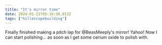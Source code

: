 ```yaml
---
title: "It's mirror time"
date: 2024-01-21T05:10:38.011Z
tags: ["hillescopebuilding"]
---
```


Finally finished making a pitch lap for @BeasMeeply's mirror! Yahoo! Now I can start polishing... as soon as I get some cerium oxide to polish with.

